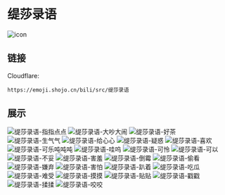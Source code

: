 # 缇莎录语
![icon](https://emoji.shojo.cn/bili/src/缇莎录语/icon.png)
## 链接
Cloudflare:
```
https://emoji.shojo.cn/bili/src/缇莎录语
```
## 展示
![缇莎录语-指指点点](https://emoji.shojo.cn/bili/src/缇莎录语/缇莎录语-指指点点.png)
![缇莎录语-大吵大闹](https://emoji.shojo.cn/bili/src/缇莎录语/缇莎录语-大吵大闹.png)
![缇莎录语-好茶](https://emoji.shojo.cn/bili/src/缇莎录语/缇莎录语-好茶.png)
![缇莎录语-生气气](https://emoji.shojo.cn/bili/src/缇莎录语/缇莎录语-生气气.png)
![缇莎录语-给心心](https://emoji.shojo.cn/bili/src/缇莎录语/缇莎录语-给心心.png)
![缇莎录语-疑惑](https://emoji.shojo.cn/bili/src/缇莎录语/缇莎录语-疑惑.png)
![缇莎录语-喜欢](https://emoji.shojo.cn/bili/src/缇莎录语/缇莎录语-喜欢.png)
![缇莎录语-可乐吨吨吨](https://emoji.shojo.cn/bili/src/缇莎录语/缇莎录语-可乐吨吨吨.png)
![缇莎录语-哇呜](https://emoji.shojo.cn/bili/src/缇莎录语/缇莎录语-哇呜.png)
![缇莎录语-可怜](https://emoji.shojo.cn/bili/src/缇莎录语/缇莎录语-可怜.png)
![缇莎录语-可以](https://emoji.shojo.cn/bili/src/缇莎录语/缇莎录语-可以.png)
![缇莎录语-不妥](https://emoji.shojo.cn/bili/src/缇莎录语/缇莎录语-不妥.png)
![缇莎录语-害羞](https://emoji.shojo.cn/bili/src/缇莎录语/缇莎录语-害羞.png)
![缇莎录语-倒霉](https://emoji.shojo.cn/bili/src/缇莎录语/缇莎录语-倒霉.png)
![缇莎录语-偷看](https://emoji.shojo.cn/bili/src/缇莎录语/缇莎录语-偷看.png)
![缇莎录语-嫌弃](https://emoji.shojo.cn/bili/src/缇莎录语/缇莎录语-嫌弃.png)
![缇莎录语-害怕](https://emoji.shojo.cn/bili/src/缇莎录语/缇莎录语-害怕.png)
![缇莎录语-趴着](https://emoji.shojo.cn/bili/src/缇莎录语/缇莎录语-趴着.png)
![缇莎录语-吃瓜](https://emoji.shojo.cn/bili/src/缇莎录语/缇莎录语-吃瓜.png)
![缇莎录语-难受](https://emoji.shojo.cn/bili/src/缇莎录语/缇莎录语-难受.png)
![缇莎录语-摸摸](https://emoji.shojo.cn/bili/src/缇莎录语/缇莎录语-摸摸.png)
![缇莎录语-贴贴](https://emoji.shojo.cn/bili/src/缇莎录语/缇莎录语-贴贴.png)
![缇莎录语-戳戳](https://emoji.shojo.cn/bili/src/缇莎录语/缇莎录语-戳戳.png)
![缇莎录语-揉揉](https://emoji.shojo.cn/bili/src/缇莎录语/缇莎录语-揉揉.png)
![缇莎录语-咬咬](https://emoji.shojo.cn/bili/src/缇莎录语/缇莎录语-咬咬.png)
